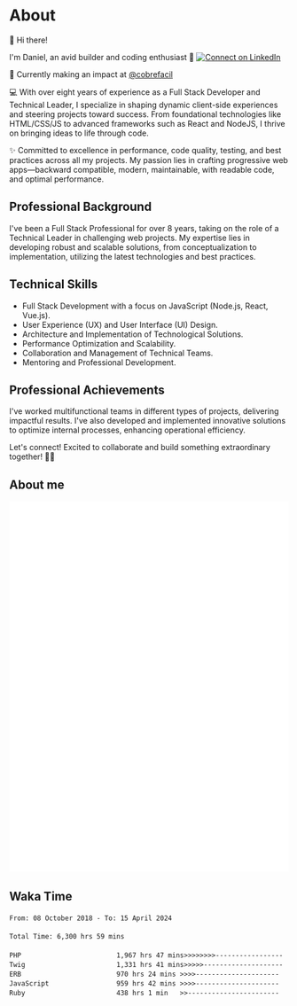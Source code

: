 # About

👋 Hi there!

I'm Daniel, an avid builder and coding enthusiast 🚀
[![Connect on LinkedIn](https://img.shields.io/badge/--linkedin?label=LinkedIn&logo=LinkedIn&style=social)](https://www.linkedin.com/in/daniel-cerverizzo/)

🔭 Currently making an impact at [@cobrefacil](https://github.com/cobrefacil)

💻 With over eight years of experience as a Full Stack Developer and Technical Leader, I specialize in shaping dynamic client-side experiences and steering projects toward success. From foundational technologies like HTML/CSS/JS to advanced frameworks such as React and NodeJS, I thrive on bringing ideas to life through code.

✨ Committed to excellence in performance, code quality, testing, and best practices across all my projects. My passion lies in crafting progressive web apps—backward compatible, modern, maintainable, with readable code, and optimal performance.

## Professional Background

I've been a Full Stack Professional for over 8 years, taking on the role of a Technical Leader in challenging web projects. My expertise lies in developing robust and scalable solutions, from conceptualization to implementation, utilizing the latest technologies and best practices.

## Technical Skills

- Full Stack Development with a focus on JavaScript (Node.js, React, Vue.js).
- User Experience (UX) and User Interface (UI) Design.
- Architecture and Implementation of Technological Solutions.
- Performance Optimization and Scalability.
- Collaboration and Management of Technical Teams.
- Mentoring and Professional Development.

## Professional Achievements

I've worked multifunctional teams in different types of projects, delivering impactful results. I've also developed and implemented innovative solutions to optimize internal processes, enhancing operational efficiency.

Let's connect! Excited to collaborate and build something extraordinary together! 🤝✨

## About me

![Metrics](/general.svg)

## Waka Time

<!--START_SECTION:waka-->

```txt
From: 08 October 2018 - To: 15 April 2024

Total Time: 6,300 hrs 59 mins

PHP                        1,967 hrs 47 mins>>>>>>>>-----------------   31.23 %
Twig                       1,331 hrs 41 mins>>>>>--------------------   21.13 %
ERB                        970 hrs 24 mins >>>>---------------------   15.40 %
JavaScript                 959 hrs 42 mins >>>>---------------------   15.23 %
Ruby                       438 hrs 1 min   >>-----------------------   06.95 %
```

<!--END_SECTION:waka-->


